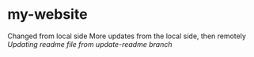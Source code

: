 # my-website

Changed from local side
More updates from the local side, then remotely
*Updating readme file from update-readme branch*
